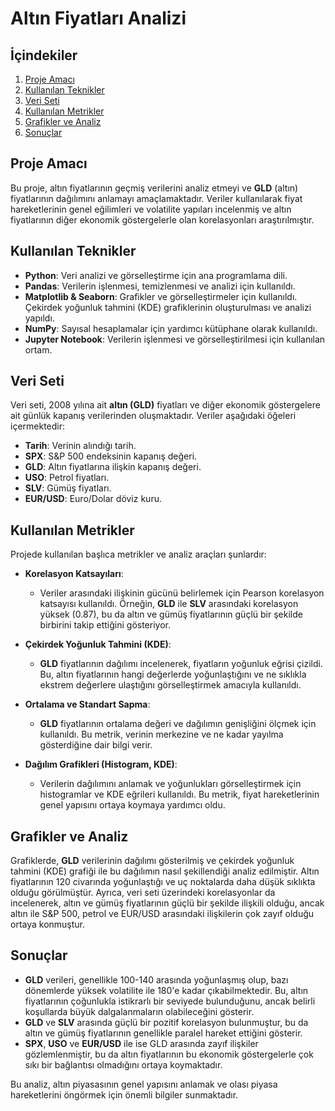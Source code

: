 # Altın Fiyatları Analizi

## İçindekiler
1. [Proje Amacı](#proje-amacı)
2. [Kullanılan Teknikler](#kullanılan-teknikler)
3. [Veri Seti](#veri-seti)
4. [Kullanılan Metrikler](#kullanılan-metrikler)
5. [Grafikler ve Analiz](#grafikler-ve-analiz)
6. [Sonuçlar](#sonuçlar)

## Proje Amacı
Bu proje, altın fiyatlarının geçmiş verilerini analiz etmeyi ve **GLD** (altın) fiyatlarının dağılımını anlamayı amaçlamaktadır. Veriler kullanılarak fiyat hareketlerinin genel eğilimleri ve volatilite yapıları incelenmiş ve altın fiyatlarının diğer ekonomik göstergelerle olan korelasyonları araştırılmıştır.

## Kullanılan Teknikler
- **Python**: Veri analizi ve görselleştirme için ana programlama dili.
- **Pandas**: Verilerin işlenmesi, temizlenmesi ve analizi için kullanıldı.
- **Matplotlib & Seaborn**: Grafikler ve görselleştirmeler için kullanıldı. Çekirdek yoğunluk tahmini (KDE) grafiklerinin oluşturulması ve analizi yapıldı.
- **NumPy**: Sayısal hesaplamalar için yardımcı kütüphane olarak kullanıldı.
- **Jupyter Notebook**: Verilerin işlenmesi ve görselleştirilmesi için kullanılan ortam.
  
## Veri Seti
Veri seti, 2008 yılına ait **altın (GLD)** fiyatları ve diğer ekonomik göstergelere ait günlük kapanış verilerinden oluşmaktadır. Veriler aşağıdaki öğeleri içermektedir:
- **Tarih**: Verinin alındığı tarih.
- **SPX**: S&P 500 endeksinin kapanış değeri.
- **GLD**: Altın fiyatlarına ilişkin kapanış değeri.
- **USO**: Petrol fiyatları.
- **SLV**: Gümüş fiyatları.
- **EUR/USD**: Euro/Dolar döviz kuru.

## Kullanılan Metrikler
Projede kullanılan başlıca metrikler ve analiz araçları şunlardır:

- **Korelasyon Katsayıları**: 
  - Veriler arasındaki ilişkinin gücünü belirlemek için Pearson korelasyon katsayısı kullanıldı. Örneğin, **GLD** ile **SLV** arasındaki korelasyon yüksek (0.87), bu da altın ve gümüş fiyatlarının güçlü bir şekilde birbirini takip ettiğini gösteriyor.
  
- **Çekirdek Yoğunluk Tahmini (KDE)**:
  - **GLD** fiyatlarının dağılımı incelenerek, fiyatların yoğunluk eğrisi çizildi. Bu, altın fiyatlarının hangi değerlerde yoğunlaştığını ve ne sıklıkla ekstrem değerlere ulaştığını görselleştirmek amacıyla kullanıldı.
  
- **Ortalama ve Standart Sapma**:
  - **GLD** fiyatlarının ortalama değeri ve dağılımın genişliğini ölçmek için kullanıldı. Bu metrik, verinin merkezine ve ne kadar yayılma gösterdiğine dair bilgi verir.

- **Dağılım Grafikleri (Histogram, KDE)**:
  - Verilerin dağılımını anlamak ve yoğunlukları görselleştirmek için histogramlar ve KDE eğrileri kullanıldı. Bu metrik, fiyat hareketlerinin genel yapısını ortaya koymaya yardımcı oldu.

## Grafikler ve Analiz
Grafiklerde, **GLD** verilerinin dağılımı gösterilmiş ve çekirdek yoğunluk tahmini (KDE) grafiği ile bu dağılımın nasıl şekillendiği analiz edilmiştir. Altın fiyatlarının 120 civarında yoğunlaştığı ve uç noktalarda daha düşük sıklıkta olduğu görülmüştür. Ayrıca, veri seti üzerindeki korelasyonlar da incelenerek, altın ve gümüş fiyatlarının güçlü bir şekilde ilişkili olduğu, ancak altın ile S&P 500, petrol ve EUR/USD arasındaki ilişkilerin çok zayıf olduğu ortaya konmuştur.

## Sonuçlar
- **GLD** verileri, genellikle 100-140 arasında yoğunlaşmış olup, bazı dönemlerde yüksek volatilite ile 180'e kadar çıkabilmektedir. Bu, altın fiyatlarının çoğunlukla istikrarlı bir seviyede bulunduğunu, ancak belirli koşullarda büyük dalgalanmaların olabileceğini gösterir.
- **GLD** ve **SLV** arasında güçlü bir pozitif korelasyon bulunmuştur, bu da altın ve gümüş fiyatlarının genellikle paralel hareket ettiğini gösterir.
- **SPX**, **USO** ve **EUR/USD** ile ise GLD arasında zayıf ilişkiler gözlemlenmiştir, bu da altın fiyatlarının bu ekonomik göstergelerle çok sıkı bir bağlantısı olmadığını ortaya koymaktadır.

Bu analiz, altın piyasasının genel yapısını anlamak ve olası piyasa hareketlerini öngörmek için önemli bilgiler sunmaktadır.
